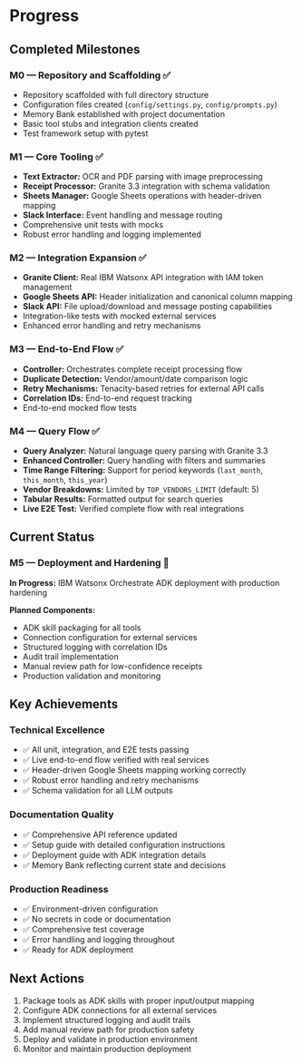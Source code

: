 # Progress

## Completed Milestones

### M0 — Repository and Scaffolding ✅
- Repository scaffolded with full directory structure
- Configuration files created (`config/settings.py`, `config/prompts.py`)
- Memory Bank established with project documentation
- Basic tool stubs and integration clients created
- Test framework setup with pytest

### M1 — Core Tooling ✅
- **Text Extractor:** OCR and PDF parsing with image preprocessing
- **Receipt Processor:** Granite 3.3 integration with schema validation
- **Sheets Manager:** Google Sheets operations with header-driven mapping
- **Slack Interface:** Event handling and message routing
- Comprehensive unit tests with mocks
- Robust error handling and logging implemented

### M2 — Integration Expansion ✅
- **Granite Client:** Real IBM Watsonx API integration with IAM token management
- **Google Sheets API:** Header initialization and canonical column mapping
- **Slack API:** File upload/download and message posting capabilities
- Integration-like tests with mocked external services
- Enhanced error handling and retry mechanisms

### M3 — End-to-End Flow ✅
- **Controller:** Orchestrates complete receipt processing flow
- **Duplicate Detection:** Vendor/amount/date comparison logic
- **Retry Mechanisms:** Tenacity-based retries for external API calls
- **Correlation IDs:** End-to-end request tracking
- End-to-end mocked flow tests

### M4 — Query Flow ✅
- **Query Analyzer:** Natural language query parsing with Granite 3.3
- **Enhanced Controller:** Query handling with filters and summaries
- **Time Range Filtering:** Support for period keywords (`last_month`, `this_month`, `this_year`)
- **Vendor Breakdowns:** Limited by `TOP_VENDORS_LIMIT` (default: 5)
- **Tabular Results:** Formatted output for search queries
- **Live E2E Test:** Verified complete flow with real integrations

## Current Status

### M5 — Deployment and Hardening 🔄
**In Progress:** IBM Watsonx Orchestrate ADK deployment with production hardening

**Planned Components:**
- ADK skill packaging for all tools
- Connection configuration for external services
- Structured logging with correlation IDs
- Audit trail implementation
- Manual review path for low-confidence receipts
- Production validation and monitoring

## Key Achievements

### Technical Excellence
- ✅ All unit, integration, and E2E tests passing
- ✅ Live end-to-end flow verified with real services
- ✅ Header-driven Google Sheets mapping working correctly
- ✅ Robust error handling and retry mechanisms
- ✅ Schema validation for all LLM outputs

### Documentation Quality
- ✅ Comprehensive API reference updated
- ✅ Setup guide with detailed configuration instructions
- ✅ Deployment guide with ADK integration details
- ✅ Memory Bank reflecting current state and decisions

### Production Readiness
- ✅ Environment-driven configuration
- ✅ No secrets in code or documentation
- ✅ Comprehensive test coverage
- ✅ Error handling and logging throughout
- ✅ Ready for ADK deployment

## Next Actions
1. Package tools as ADK skills with proper input/output mapping
2. Configure ADK connections for all external services
3. Implement structured logging and audit trails
4. Add manual review path for production safety
5. Deploy and validate in production environment
6. Monitor and maintain production deployment 